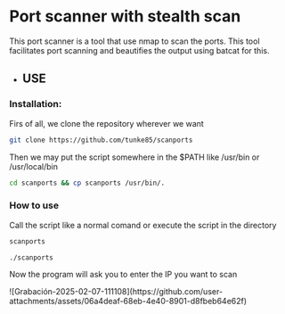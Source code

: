<h1>Port scanner with stealth scan</h1>

<p>This port scanner is a tool that use nmap to scan the ports. This tool facilitates port scanning and beautifies the output using batcat for this.</p>

<ul>
  <li><h2>USE</h2></li>
</ul>
<h3>Installation: </h3>

<p>Firs of all, we clone the repository wherever we want</p>

   ```bash
   git clone https://github.com/tunke85/scanports
   ```
<p>Then we may put the script somewhere in the $PATH like /usr/bin or /usr/local/bin</p>

  ```bash
  cd scanports && cp scanports /usr/bin/.
  ```

<h3>How to use</h3>

<p>Call the script like a normal comand or execute the script in the directory</p>
  
  ```bash
  scanports
  ```

  ```bash
  ./scanports
  ```

<p>Now the program will ask you to enter the IP you want to scan</p>
![Grabación-2025-02-07-111108](https://github.com/user-attachments/assets/06a4deaf-68eb-4e40-8901-d8fbeb64e62f)

